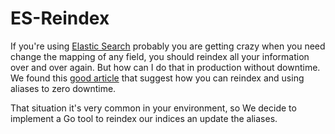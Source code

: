# ES-Reindex

If you're using [Elastic Search](https://www.elastic.co/) probably you are getting crazy when you need change the
mapping of any field, you should reindex all your information over and over again. But how can I do that in production
without downtime. We found this [good article](https://www.elastic.co/blog/changing-mapping-with-zero-downtime) that
suggest how you can reindex and using aliases to zero downtime.

That situation it's very common in your environment, so We decide to implement a Go tool to reindex our indices an
update the aliases.
